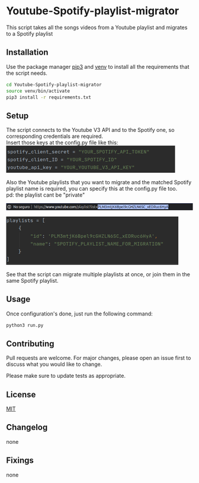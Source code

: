 # Youtube-Spotify-playlist-migrator
This script takes all the songs videos from a Youtube playlist and migrates to a Spotify playlist
## Installation
Use the package manager [pip3](https://pip.pypa.io/en/stable/) and [venv](https://pypi.org/project/virtualenv/) to install all the requirements that the script needs.

```bash
cd Youtube-Spotify-playlist-migrator
source venv/bin/activate
pip3 install -r requirements.txt
```

## Setup
The script connects to the Youtube V3 API and to the Spotify one, so corresponding credentials are required.  
Insert those keys at the config.py file like this:
![config-template](imgs/config.py.png)

Also the Youtube  playlists that you want to migrate and the matched Spotify playlist name is required, you can specify this at the config.py file too.  
pd: the playlist cant be "private"  

![config-template](imgs/youtube_playlist_url.png)  

![config-template](imgs/playlists_config.png)

See that the script can migrate multiple playlists at once, or join them in the same Spotify playlist.


## Usage
Once configuration's done, just run the following command:

```bash
python3 run.py
```

## Contributing
Pull requests are welcome. For major changes, please open an issue first to discuss what you would like to change.

Please make sure to update tests as appropriate.

## License
[MIT](https://choosealicense.com/licenses/mit/)

## Changelog
 none
## Fixings
none
